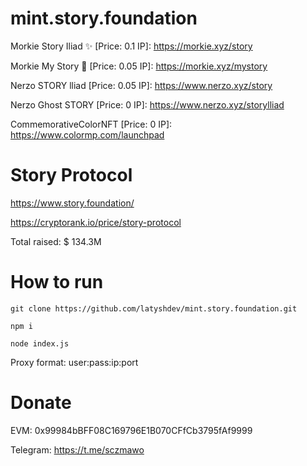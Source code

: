 # mint.story.foundation
Morkie Story Iliad ✨ [Price: 0.1 IP]: https://morkie.xyz/story

Morkie My Story 🦋 [Price: 0.05 IP]: https://morkie.xyz/mystory

Nerzo STORY lliad [Price: 0.05 IP]: https://www.nerzo.xyz/story

Nerzo Ghost STORY [Price: 0 IP]: https://www.nerzo.xyz/storylliad

CommemorativeColorNFT [Price: 0 IP]: https://www.colormp.com/launchpad


# Story Protocol 
https://www.story.foundation/

https://cryptorank.io/price/story-protocol

Total raised: $ 134.3M


# How to run
```git clone https://github.com/latyshdev/mint.story.foundation.git```

```npm i```

```node index.js```

Proxy format: user:pass:ip:port

# Donate
EVM: 0x99984bBFF08C169796E1B070CFfCb3795fAf9999

Telegram: https://t.me/sczmawo
